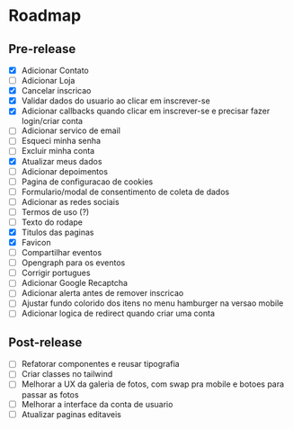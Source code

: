 # Roadmap

## Pre-release

- [x] Adicionar Contato
- [ ] Adicionar Loja
- [x] Cancelar inscricao
- [x] Validar dados do usuario ao clicar em inscrever-se
- [x] Adicionar callbacks quando clicar em inscrever-se e precisar fazer login/criar conta
- [ ] Adicionar servico de email
- [ ] Esqueci minha senha
- [ ] Excluir minha conta
- [x] Atualizar meus dados
- [ ] Adicionar depoimentos
- [ ] Pagina de configuracao de cookies
- [ ] Formulario/modal de consentimento de coleta de dados
- [ ] Adicionar as redes sociais
- [ ] Termos de uso (?)
- [ ] Texto do rodape
- [x] Titulos das paginas
- [x] Favicon
- [ ] Compartilhar eventos
- [ ] Opengraph para os eventos
- [ ] Corrigir portugues
- [ ] Adicionar Google Recaptcha
- [ ] Adicionar alerta antes de remover inscricao
- [ ] Ajustar fundo colorido dos itens no menu hamburger na versao mobile
- [ ] Adicionar logica de redirect quando criar uma conta

## Post-release

- [ ] Refatorar componentes e reusar tipografia
- [ ] Criar classes no tailwind
- [ ] Melhorar a UX da galeria de fotos, com swap pra mobile e botoes para passar as fotos
- [ ] Melhorar a interface da conta de usuario
- [ ] Atualizar paginas editaveis